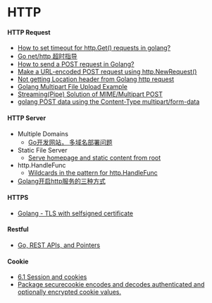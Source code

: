 # HTTP

#### HTTP Request
* [How to set timeout for http.Get() requests in golang?](http://stackoverflow.com/questions/16895294/how-to-set-timeout-for-http-get-requests-in-golang)
* [Go net/http 超时指导](http://www.oschina.net/translate/the-complete-guide-to-golang-net-http-timeouts)
* [How to send a POST request in Golang?](http://stackoverflow.com/questions/24493116/how-to-send-a-post-request-in-golang)
* [Make a URL-encoded POST request using http.NewRequest()](http://stackoverflow.com/questions/19253469/make-a-url-encoded-post-request-using-http-newrequest)
* [Not getting Location header from Golang http request](http://stackoverflow.com/questions/38602740/not-getting-location-header-from-golang-http-request)
* [Golang Multipart File Upload Example](https://matt.aimonetti.net/posts/2013/07/01/golang-multipart-file-upload-example/)
* [Streaming(Pipe) Solution of  MIME/Multipart POST](https://github.com/sclevine/cflocal/blob/master/remote/droplet.go)
* [golang POST data using the Content-Type multipart/form-data](https://stackoverflow.com/questions/20205796/golang-post-data-using-the-content-type-multipart-form-data)

#### HTTP Server
* Multiple Domains 
    * [Go开发网站， 多域名部署问题](https://segmentfault.com/q/1010000000146140)
* Static File Server
    * [Serve homepage and static content from root](http://stackoverflow.com/questions/14086063/serve-homepage-and-static-content-from-root)
* http.HandleFunc
    * [Wildcards in the pattern for http.HandleFunc](http://stackoverflow.com/questions/6564558/wildcards-in-the-pattern-for-http-handlefunc)
* [Golang开启http服务的三种方式](https://www.jianshu.com/p/fe502c586034)

#### HTTPS
  * [Golang - TLS with selfsigned certificate](http://stackoverflow.com/questions/22666163/golang-tls-with-selfsigned-certificate)

#### Restful
* [Go, REST APIs, and Pointers](https://willnorris.com/2014/05/go-rest-apis-and-pointers)

#### Cookie
* [6.1 Session and cookies](https://astaxie.gitbooks.io/build-web-application-with-golang/content/en/06.1.html)
* [Package securecookie encodes and decodes authenticated and optionally encrypted cookie values.](http://www.gorillatoolkit.org/pkg/securecookie)
